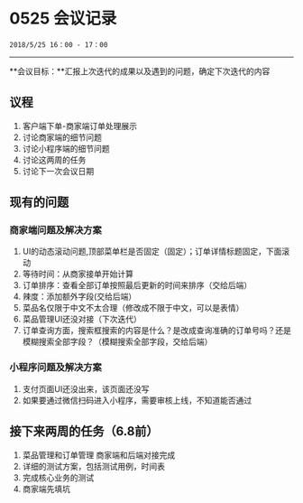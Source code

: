 # 0525 会议记录

`2018/5/25 16：00 - 17：00`

---
**会议目标：**汇报上次迭代的成果以及遇到的问题，确定下次迭代的内容

## **议程**
1. 客户端下单-商家端订单处理展示
2. 讨论商家端的细节问题
3. 讨论小程序端的细节问题
4. 讨论这两周的任务
5. 讨论下一次会议日期

## **现有的问题**
### **商家端问题及解决方案**
1. UI的动态滚动问题,顶部菜单栏是否固定（固定）；订单详情标题固定，下面滚动
2. 等待时间：从商家接单开始计算
3. 订单排序：查看全部订单按照最后更新的时间来排序（交给后端）
4. 辣度：添加额外字段(交给后端）
5. 菜品名仅限于中文不太合理（修改成不限于中文，可以是表情）
6. 菜品管理UI还没对接（下次迭代）
7. 订单查询方面，搜索框搜索的内容是什么？是改成查询准确的订单号吗？还是模糊搜索全部字段？（模糊搜索全部字段，交给后端）

### **小程序问题及解决方案**
1. 支付页面UI还没出来，该页面还没写
2. 如果要通过微信扫码进入小程序，需要审核上线，不知道能否通过



## **接下来两周的任务（6.8前）**
1. 菜品管理和订单管理 商家端和后端对接完成
2. 详细的测试方案，包括测试用例，时间表
3. 完成核心业务的测试
4. 商家端先填坑


